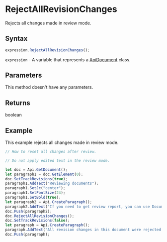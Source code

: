 # RejectAllRevisionChanges

Rejects all changes made in review mode.

## Syntax

```javascript
expression.RejectAllRevisionChanges();
```

`expression` - A variable that represents a [ApiDocument](../ApiDocument.md) class.

## Parameters

This method doesn't have any parameters.

## Returns

boolean

## Example

This example rejects all changes made in review mode.

```javascript editor-docx
// How to reset all changes after review.

// Do not apply edited text in the review mode.

let doc = Api.GetDocument();
let paragraph1 = doc.GetElement(0);
doc.SetTrackRevisions(true);
paragraph1.AddText("Reviewing documents");
paragraph1.SetJc("center");
paragraph1.SetFontSize(24);
paragraph1.SetBold(true);
let paragraph2 = Api.CreateParagraph();
paragraph2.AddText("If you need to get review report, you can use Document Builder. The steps below will show how to do it.");
doc.Push(paragraph2);
doc.RejectAllRevisionChanges();
doc.SetTrackRevisions(false);
let paragraph = Api.CreateParagraph();
paragraph.AddText("All revision changes in this document were rejected.");
doc.Push(paragraph);
```
